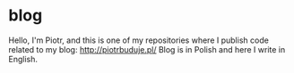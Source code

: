 # blog
Hello, I'm Piotr, and this is one of my repositories where I publish code related to my blog: http://piotrbuduje.pl/
Blog is in Polish and here I write in English.

